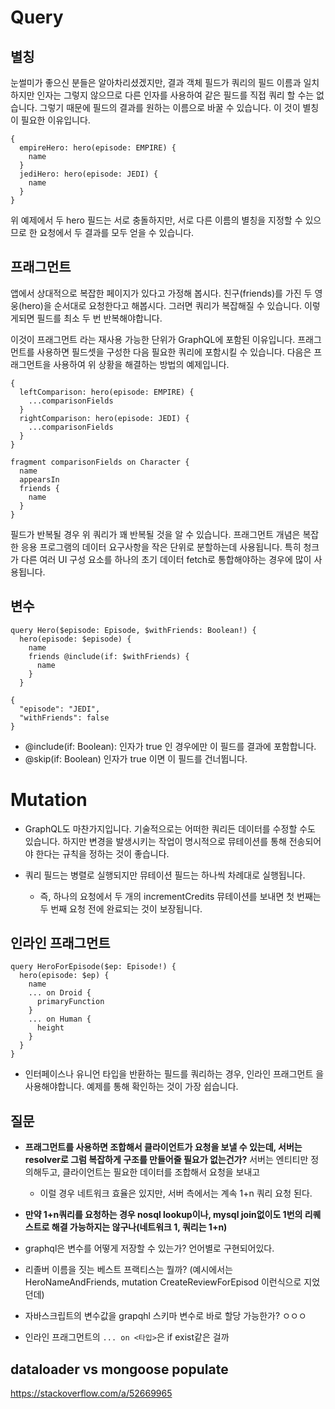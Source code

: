 # Query

## 별칭
눈썰미가 좋으신 분들은 알아차리셨겠지만, 결과 객체 필드가 ​​쿼리의 필드 이름과 일치하지만 인자는 그렇지 않으므로 다른 인자를 사용하여 같은 필드를 직접 쿼리 할 수는 없습니다. 그렇기 때문에 필드의 결과를 원하는 이름으로 바꿀 수 있습니다. 이 것이 별칭 이 필요한 이유입니다.
```
{
  empireHero: hero(episode: EMPIRE) {
    name
  }
  jediHero: hero(episode: JEDI) {
    name
  }
}
```
위 예제에서 두 hero 필드는 서로 충돌하지만, 서로 다른 이름의 별칭을 지정할 수 있으므로 한 요청에서 두 결과를 모두 얻을 수 있습니다.

## 프래그먼트
앱에서 상대적으로 복잡한 페이지가 있다고 가정해 봅시다. 친구(friends)를 가진 두 영웅(hero)을 순서대로 요청한다고 해봅시다. 그러면 쿼리가 복잡해질 수 있습니다. 이렇게되면 필드를 최소 두 번 반복해야합니다.

이것이 프래그먼트 라는 재사용 가능한 단위가 GraphQL에 포함된 이유입니다. 프래그먼트를 사용하면 필드셋을 구성한 다음 필요한 쿼리에 포함시킬 수 있습니다. 다음은 프래그먼트을 사용하여 위 상황을 해결하는 방법의 예제입니다.

```
{
  leftComparison: hero(episode: EMPIRE) {
    ...comparisonFields
  }
  rightComparison: hero(episode: JEDI) {
    ...comparisonFields
  }
}
​
fragment comparisonFields on Character {
  name
  appearsIn
  friends {
    name
  }
}

```
필드가 반복될 경우 위 쿼리가 꽤 반복될 것을 알 수 있습니다. 프래그먼트 개념은 복잡한 응용 프로그램의 데이터 요구사항을 작은 단위로 분할하는데 사용됩니다. 특히 청크가 다른 여러 UI 구성 요소를 하나의 초기 데이터 fetch로 통합해야하는 경우에 많이 사용됩니다.

## 변수

```
query Hero($episode: Episode, $withFriends: Boolean!) {
  hero(episode: $episode) {
    name
    friends @include(if: $withFriends) {
      name
    }
  }
```
```
{
  "episode": "JEDI",
  "withFriends": false
}
```

- @include(if: Boolean): 인자가 true 인 경우에만 이 필드를 결과에 포함합니다.
- @skip(if: Boolean) 인자가 true 이면 이 필드를 건너뜁니다.

# Mutation

- GraphQL도 마찬가지입니다. 기술적으로는 어떠한 쿼리든 데이터를 수정할 수도 있습니다. 하지만 변경을 발생시키는 작업이 명시적으로 뮤테이션를 통해 전송되어야 한다는 규칙을 정하는 것이 좋습니다.

- 쿼리 필드는 병렬로 실행되지만 뮤테이션 필드는 하나씩 차례대로 실행됩니다.
  - 즉, 하나의 요청에서 두 개의 incrementCredits 뮤테이션를 보내면 첫 번째는 두 번째 요청 전에 완료되는 것이 보장됩니다.

## 인라인 프래그먼트
```
query HeroForEpisode($ep: Episode!) {
  hero(episode: $ep) {
    name
    ... on Droid {
      primaryFunction
    }
    ... on Human {
      height
    }
  }
}
```

- 인터페이스나 유니언 타입을 반환하는 필드를 쿼리하는 경우, 인라인 프래그먼트 을 사용해야합니다. 예제를 통해 확인하는 것이 가장 쉽습니다.


## 질문
- **프래그먼트를 사용하면 조합해서 클라이언트가 요청을 보낼 수 있는데, 서버는 resolver로 그럼 복잡하게 구조를 만들어줄 필요가 없는건가?** 서버는 엔티티만 정의해두고, 클라이언트는 필요한 데이터를 조합해서 요청을 보내고
  - 이럴 경우 네트워크 효율은 있지만, 서버 측에서는 계속 1+n 쿼리 요청 된다.

- **만약 1+n쿼리를 요청하는 경우 nosql lookup이나, mysql join없이도 1번의 리퀘스트로 해결 가능하지는 않구나(네트워크 1, 쿼리는 1+n)**

- graphql은 변수를 어떻게 저장할 수 있는가? 언어별로 구현되어있다.
- 리졸버 이름을 짓는 베스트 프랙티스는 뭘까? (예시에서는 HeroNameAndFriends, mutation CreateReviewForEpisod 이런식으로 지었던데)
- 자바스크립트의 변수값을 grapqhl 스키마 변수로 바로 할당 가능한가? ㅇㅇㅇ

- 인라인 프래그먼트의 `... on <타입>`은 if exist같은 걸까


## dataloader vs mongoose populate
https://stackoverflow.com/a/52669965



